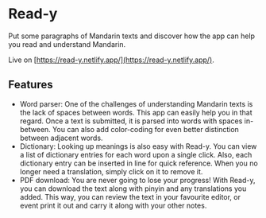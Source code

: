 # Read-y

Put some paragraphs of Mandarin texts and discover how the app can help you read and understand Mandarin.

Live on [https://read-y.netlify.app/](https://read-y.netlify.app/).

## Features

- Word parser: One of the challenges of understanding Mandarin texts is the lack of spaces between words. This app can easily help you in that regard. Once a text is submitted, it is parsed into words with spaces in-between. You can also add color-coding for even better distinction between adjacent words.
- Dictionary: Looking up meanings is also easy with Read-y. You can view a list of dictionary entries for each word upon a single click. Also, each dictionary entry can be inserted in line for quick reference. When you no longer need a translation, simply click on it to remove it.
- PDF download: You are never going to lose your progress! With Read-y, you can download the text along with pinyin and any translations you added. This way, you can review the text in your favourite editor, or event print it out and carry it along with your other notes.
